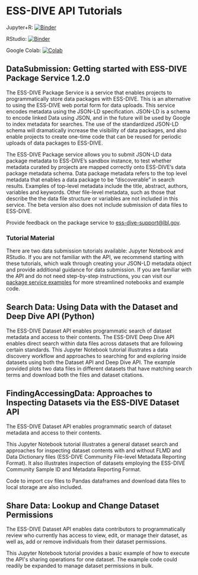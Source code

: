 # ESS-DIVE API Tutorials

Jupyter+R: [![Binder](https://mybinder.org/badge_logo.svg)](https://mybinder.org/v2/gh/ess-dive/essdive-tutorials/main)

RStudio: [![Binder](https://mybinder.org/badge_logo.svg)](https://mybinder.org/v2/gh/ess-dive/essdive-tutorials/main?urlpath=rstudio)

Google Colab: [![Colab](https://colab.research.google.com/assets/colab-badge.svg)](https://colab.research.google.com/github/ess-dive/essdive-tutorials)

## DataSubmission: Getting started with ESS-DIVE Package Service 1.2.0
The ESS-DIVE Package Service is a service that enables projects to programmatically store data packages with ESS-DIVE. This is an alternative to using the ESS-DIVE web portal form for data uploads. This service encodes metadata using the JSON-LD specification. JSON-LD is a schema to encode linked Data using JSON, and in the future will be used by Google to index metadata for searches. The use of the standardized JSON-LD schema will dramatically increase the visibility of data packages, and also enable projects to create one-time code that can be reused for periodic uploads of data packages to ESS-DIVE.

The ESS-DIVE Package service allows you to submit JSON-LD data package metadata to ESS-DIVE’s sandbox instance, to test whether metadata curated by projects are mapped correctly onto ESS-DIVE’s data package metadata schema. Data package metadata refers to the top level metadata that enables a data package to be “discoverable” in search results. Examples of top-level metadata include the title, abstract, authors, variables and keywords. Other file-level metadata, such as those that describe the the data file structure or variables are not included in this service. The beta version also does not include submission of data files to ESS-DIVE.

Provide feedback on the package service to ess-dive-support@lbl.gov.

### Tutorial Material
There are two data submission tutorials available: Jupyter Notebook and RStudio. If you are not familiar with the API, we recommend starting with these tutorials, which walk through creating your JSON-LD metadata object and provide additional guidance for data submission. If you are familiar with the API and do not need step-by-step instructions, you can visit our [package service examples](https://github.com/ess-dive/essdive-package-service-examples/tree/4bcfe8fa2cd77c3f8bcf1895173a32a64f2196b5) for more streamlined notebooks and example code. 

## Search Data: Using Data with the Dataset and Deep Dive API (Python)
The ESS-DIVE Dataset API enables programmatic search of dataset metadata and access to their contents. The ESS-DIVE Deep Dive API enables direct search within data files across datasets that are following certain standards.
This Jupyter Notebook tutorial illustrates a data discovery workflow and approaches to searching for and exploring inside datasets using both the Dataset API and Deep Dive API. The example provided plots two data files in different datasets that have matching search terms and download both the files and dataset citations.

## FindingAccessingData: Approaches to Inspecting Datasets via the ESS-DIVE Dataset API
The ESS-DIVE Dataset API enables programmatic search of dataset metadata and access to their contents.

This Jupyter Notebook tutorial illustrates a general dataset search and approaches for inspecting dataset contents with and without FLMD and Data Dictionary files (ESS-DIVE Community File-level Metadata Reporting Format). It also illustrates inspection of datasets employing the ESS-DIVE Community Sample ID and Metadata Reporting Format.

Code to import csv files to Pandas dataframes and download data files to local storage are also included.

## Share Data: Lookup and Change Dataset Permissions
The ESS-DIVE Dataset API enables data contributors to programmatically review who currently has access to view, edit, or
manage their dataset, as well as, add or remove individuals from their dataset permissions. 

This Jupyter Notebook tutorial provides a basic example of how to execute the API's sharing operations for one dataset.
The example code could readily be expanded to manage dataset permissions in bulk.
